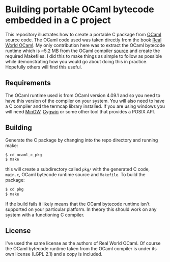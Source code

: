 Building portable OCaml bytecode embedded in a C project
========================================================

This repository illustrates how to create a portable C package from
 [OCaml](https://ocaml.org/) source code.  The OCaml code used was taken
 directly from the book [Real World OCaml](https://realworldocaml.org/).  My
 only contribution here was to extract the OCaml bytecode runtime which is ~5.2
 MB from the OCaml compiler [source](https://github.com/ocaml/ocaml) and create
 the required Makefiles.  I did this to make things as simple to follow as
 possible while demonstrating how you would go about doing this in practice.
 Hopefully others will find this useful.

Requirements
------------

The OCaml runtime used is from OCaml version 4.09.1 and so you need to have this
version of the compiler on your system.  You will also need to have a C compiler
and the termcap library installed.  If you are using windows you will need
[MinGW](http://mingw.org), [Cygwin](https://cygwin.com/) or some other tool that
provides a POSIX API.

Building
--------

Generate the C package by changing into the repo directory and running make:

```bash
$ cd ocaml_c_pkg
$ make
```

this will create a subdirectory called `pkg/` with the generated C code,
`main.c`, OCaml bytecode runtime source and `Makefile`.  To build the package:

```bash
$ cd pkg
$ make
```

If the build fails it likely means that the OCaml bytecode runtime isn't
supported on your particular platform.  In theory this should work on any system
with a functioning C compiler.

License
-------

I've used the same license as the authors of Real World OCaml.  Of course the
OCaml bytecode runtime taken from the OCaml compiler is under its own license (LGPL
2.1) and a copy is included. 
